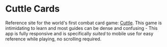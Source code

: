 # Cuttle Cards

Reference site for the world's first combat card game: [Cuttle](https://en.wikipedia.org/wiki/Cuttle). This game is intimidating to learn and most guides can be dense and confusing - This app is fully responsive and is specifically *suited* to mobile use for easy reference while playing, no scrolling required.
